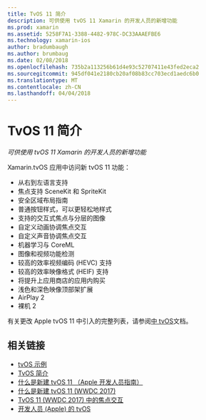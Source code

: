 ```yaml
---
title: TvOS 11 简介
description: 可供使用 tvOS 11 Xamarin 的开发人员的新增功能
ms.prod: xamarin
ms.assetid: 5258F7A1-3388-4482-978C-DC33AAAEFBE6
ms.technology: xamarin-ios
author: bradumbaugh
ms.author: brumbaug
ms.date: 02/08/2018
ms.openlocfilehash: 735b2a113256b61d4e93c52707411e43fed2eca2
ms.sourcegitcommit: 945df041e2180cb20af08b83cc703ecd1aedc6b0
ms.translationtype: MT
ms.contentlocale: zh-CN
ms.lasthandoff: 04/04/2018
---
```

# <a name="introduction-to-tvos-11"></a>TvOS 11 简介

_可供使用 tvOS 11 Xamarin 的开发人员的新增功能_

Xamarin.tvOS 应用中访问新 tvOS 11 功能：

- 从右到左语言支持 
- 焦点支持 SceneKit 和 SpriteKit
- 安全区域布局指南 
- 普通按钮样式，可以更轻松地样式
- 支持的交互式焦点与分层的图像
- 自定义动画协调焦点交互
- 自定义声音协调焦点交互
- 机器学习与 CoreML
- 图像和视频功能检测
- 较高的效率视频编码 (HEVC) 支持
- 较高的效率映像格式 (HEIF) 支持
- 将提升上应用商店的应用内购买
- 浅色和深色映像顶部架扩展
- AirPlay 2
- 裸机 2

有关更改 Apple tvOS 11 中引入的完整列表，请参阅[中 tvOS](https://developer.apple.com/library/content/releasenotes/General/WhatsNewinTVOS/Articles/tvOS_11_0.html)文档。



## <a name="related-links"></a>相关链接

- [tvOS 示例](https://developer.xamarin.com/samples/tvos/all/)
- [TvOS 简介](~/ios/tvos/index.md)
- [什么是新建 tvOS 11 （Apple 开发人员指南）](https://developer.apple.com/library/content/releasenotes/General/WhatsNewinTVOS/Articles/tvOS_11_0.html)
- [什么是新建 tvOS 11 (WWDC 2017)](https://developer.apple.com/videos/play/wwdc2017/209/)
- [TvOS 11 (WWDC 2017) 中的焦点交互](https://developer.apple.com/videos/play/wwdc2017/224/)
- [开发人员 (Apple) 的 tvOS](https://developer.apple.com/tvos/)
